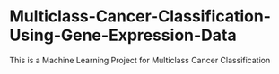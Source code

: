 # Multiclass-Cancer-Classification-Using-Gene-Expression-Data
This is a Machine Learning Project for Multiclass Cancer Classification

